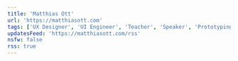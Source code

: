 ```yaml
---
title: 'Matthias Ott'
url: 'https://matthiasott.com'
tags: ['UX Designer', 'UI Engineer', 'Teacher', 'Speaker', 'Prototyping']
updatesFeed: 'https://matthiasott.com/rss'
nsfw: false
rss: true
---
```

